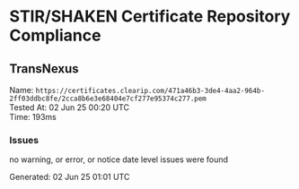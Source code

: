 # STIR/SHAKEN Certificate Repository Compliance

## TransNexus

Name: `https://certificates.clearip.com/471a46b3-3de4-4aa2-964b-2ff03ddbc8fe/2cca8b6e3e68404e7cf277e95374c277.pem`\
Tested At: 02 Jun 25 00:20 UTC\
Time: 193ms

### Issues

no warning, or error, or notice date level issues were found

Generated: 02 Jun 25 01:01 UTC